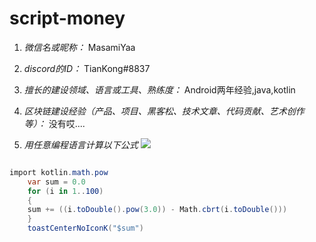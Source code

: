 # script-money

1. *微信名或昵称：* MasamiYaa
2. *discord的ID：* TianKong#8837   
3. *擅长的建设领域、语言或工具、熟练度：* Android两年经验,java,kotlin

5. *区块链建设经验（产品、项目、黑客松、技术文章、代码贡献、艺术创作等）：* 没有哎....
6. *用任意编程语言计算以下公式*
![](https://latex.codecogs.com/svg.image?\sum_{n=1}^{100}\left&space;(n^{3}-\sqrt[3]{n}&space;\right&space;))

```C#

import kotlin.math.pow
    var sum = 0.0
    for (i in 1..100) 
	{
    sum += ((i.toDouble().pow(3.0)) - Math.cbrt(i.toDouble()))
    }
    toastCenterNoIconK("$sum")